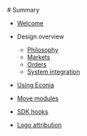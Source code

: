 ‌# Summary​

* [Welcome](welcome.md)

* Design overview
    * [Philosophy](overview/philosophy.md)
    * [Markets](overview/markets.md)
    * [Orders](overview/orders.md)
    * [System integration](overview/integration.md)

* [Using Econia](using.md)

* [Move modules](modules.md)

* [SDK hooks](hooks.md)

* [Logo attribution](logo.md)